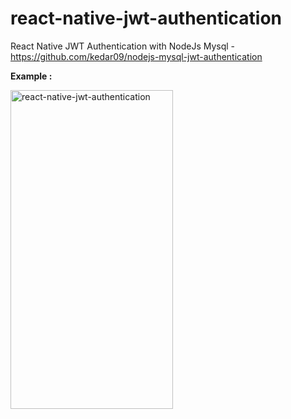 # react-native-jwt-authentication
React Native JWT Authentication with NodeJs Mysql - https://github.com/kedar09/nodejs-mysql-jwt-authentication

**Example :**

<img alt="react-native-jwt-authentication" src="https://github.com/kedar09/react-native-jwt-authentication/blob/master/react_native_jwt_authentication.gif" width="260" height="510" />
